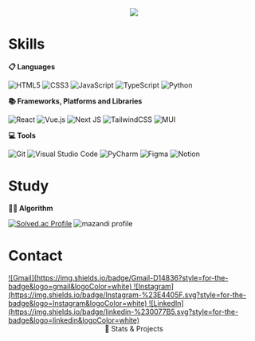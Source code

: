 <div align="center">
  
<img src="https://capsule-render.vercel.app/api?type=waving&height=300&color=gradient&text=Welcome%20to&desc=MinGyu's%20GitHub!%20👋&descSize=40&descAlignY=50&fontAlignY=35" />

</div>

# Skills

<div>
  
**📋 Languages**
  
![HTML5](https://img.shields.io/badge/html5-%23E34F26.svg?style=for-the-badge&logo=html5&logoColor=white) 
![CSS3](https://img.shields.io/badge/css3-%231572B6.svg?style=for-the-badge&logo=css3&logoColor=white) 
![JavaScript](https://img.shields.io/badge/javascript-%23323330.svg?style=for-the-badge&logo=javascript&logoColor=%23F7DF1E)
![TypeScript](https://img.shields.io/badge/typescript-%23007ACC.svg?style=for-the-badge&logo=typescript&logoColor=white)
![Python](https://img.shields.io/badge/python-3670A0?style=for-the-badge&logo=python&logoColor=ffdd54)
</div>


<div>

**📚 Frameworks, Platforms and Libraries**

![React](https://img.shields.io/badge/react-%2320232a.svg?style=for-the-badge&logo=react&logoColor=%2361DAFB) 
![Vue.js](https://img.shields.io/badge/vuejs-%2335495e.svg?style=for-the-badge&logo=vuedotjs&logoColor=%234FC08D) 
![Next JS](https://img.shields.io/badge/Next-black?style=for-the-badge&logo=next.js&logoColor=white)
![TailwindCSS](https://img.shields.io/badge/tailwindcss-%2338B2AC.svg?style=for-the-badge&logo=tailwind-css&logoColor=white) 
![MUI](https://img.shields.io/badge/MUI-%230081CB.svg?style=for-the-badge&logo=mui&logoColor=white)
<!--
![Bootstrap](https://img.shields.io/badge/bootstrap-%238511FA.svg?style=for-the-badge&logo=bootstrap&logoColor=white) 
![Radix UI](https://img.shields.io/badge/radix%20ui-161618.svg?style=for-the-badge&logo=radix-ui&logoColor=white)
![Framer](https://img.shields.io/badge/Framer-black?style=for-the-badge&logo=framer&logoColor=blue)
-->
</div>


<div>

**💻 Tools**

![Git](https://img.shields.io/badge/git-%23F05033.svg?style=for-the-badge&logo=git&logoColor=white)
![Visual Studio Code](https://img.shields.io/badge/Visual%20Studio%20Code-0078d7.svg?style=for-the-badge&logo=visual-studio-code&logoColor=white)
![PyCharm](https://img.shields.io/badge/pycharm-143?style=for-the-badge&logo=pycharm&logoColor=black&color=black&labelColor=green)
![Figma](https://img.shields.io/badge/figma-%23F24E1E.svg?style=for-the-badge&logo=figma&logoColor=white) 
![Notion](https://img.shields.io/badge/Notion-%23000000.svg?style=for-the-badge&logo=notion&logoColor=white)

<!--
![Canva](https://img.shields.io/badge/Canva-%2300C4CC.svg?style=for-the-badge&logo=Canva&logoColor=white)
![Jira](https://img.shields.io/badge/jira-%230A0FFF.svg?style=for-the-badge&logo=jira&logoColor=white)
-->
</div>

<div align="center">

<!-- 
**🦾 ML/DL**

![Keras](https://img.shields.io/badge/Keras-%23D00000.svg?style=for-the-badge&logo=Keras&logoColor=white)
![Matplotlib](https://img.shields.io/badge/Matplotlib-%23ffffff.svg?style=for-the-badge&logo=Matplotlib&logoColor=black)
[NumPy](https://img.shields.io/badge/numpy-%23013243.svg?style=for-the-badge&logo=numpy&logoColor=white)
![Pandas](https://img.shields.io/badge/pandas-%23150458.svg?style=for-the-badge&logo=pandas&logoColor=white)
![TensorFlow](https://img.shields.io/badge/TensorFlow-%23FF6F00.svg?style=for-the-badge&logo=TensorFlow&logoColor=white)
-->

</div>

# Study

<div>

**🧑‍💻 Algorithm**

[![Solved.ac Profile](http://mazassumnida.wtf/api/v2/generate_badge?boj=tig04162)](https://solved.ac/tig04162/)
![mazandi profile](http://mazandi.herokuapp.com/api?handle=tig04162&theme=warm)

</div>

# Contact

<div>
  
<a href="mailto:tig04162@gmail.com" target="_blank">
  ![Gmail](https://img.shields.io/badge/Gmail-D14836?style=for-the-badge&logo=gmail&logoColor=white)
</a>
<a href="https://www.instagram.com/miinquu/" target="_blank">
  ![Instagram](https://img.shields.io/badge/Instagram-%23E4405F.svg?style=for-the-badge&logo=Instagram&logoColor=white)
</a>
<a href="https://www.linkedin.com/in/%EA%B7%9C-%EB%AF%BC-131928361/" target="_blank">
  ![LinkedIn](https://img.shields.io/badge/linkedin-%230077B5.svg?style=for-the-badge&logo=linkedin&logoColor=white)
</a>
  
</div>

<!--
# Stats

<div>

![Top Langs](https://github-readme-stats.vercel.app/api/top-langs/?username=miiiingyuuu&theme=transparent&layout=donut)
![Anurag's GitHub stats](https://github-readme-stats.vercel.app/api?username=miiiingyuuu&theme=transparent&rank_icon=github)

</div>
-->

<div align="center">
  🔽 Stats & Projects  
</div>

